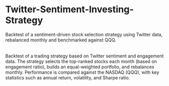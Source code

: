 # Twitter-Sentiment-Investing-Strategy
Backtest of a sentiment-driven stock selection strategy using Twitter data, rebalanced monthly and benchmarked against QQQ.

######

Backtest of a trading strategy based on Twitter sentiment and engagement data. The strategy selects the top-ranked stocks each month (based on engagement ratio), builds an equal-weighted portfolio, and rebalances monthly. Performance is compared against the NASDAQ (QQQ), with key statistics such as annual return, volatility, and Sharpe ratio.
